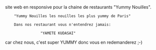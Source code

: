site web en responsive pour la chaine de restaurants "Yummy Nouilles".
    
        "Yummy Nouilles les nouilles les plus yummy de Paris"

        Dans nos restaurant vous n'entendrez jamais: 

                    "YAMETE KUDASAI" 

car chez nous, c'est super YUMMY donc vous en redemanderez ;-)